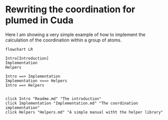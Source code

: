 # Rewriting the coordination for plumed in Cuda

Here I am showing a very simple example of how to implement the calculation of the coordination within a group of atoms.

```mermaid
flowchart LR

Intro[Introduction]
Implementation
Helpers

Intro ==> Implementation
Implementation <==> Helpers
Intro ==> Helpers


click Intro "Readme.md" "The introduction"
click Implementation "Implementation.md" "The coordination implementation"
click Helpers "Helpers.md" "A simple manual witht the helper library"
```
